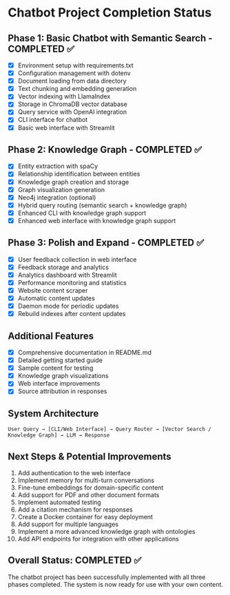 # Chatbot Project Completion Status

## Phase 1: Basic Chatbot with Semantic Search - COMPLETED ✅

- [x] Environment setup with requirements.txt
- [x] Configuration management with dotenv
- [x] Document loading from data directory
- [x] Text chunking and embedding generation
- [x] Vector indexing with LlamaIndex
- [x] Storage in ChromaDB vector database
- [x] Query service with OpenAI integration
- [x] CLI interface for chatbot
- [x] Basic web interface with Streamlit

## Phase 2: Knowledge Graph - COMPLETED ✅

- [x] Entity extraction with spaCy
- [x] Relationship identification between entities
- [x] Knowledge graph creation and storage
- [x] Graph visualization generation
- [x] Neo4j integration (optional)
- [x] Hybrid query routing (semantic search + knowledge graph)
- [x] Enhanced CLI with knowledge graph support
- [x] Enhanced web interface with knowledge graph support

## Phase 3: Polish and Expand - COMPLETED ✅

- [x] User feedback collection in web interface
- [x] Feedback storage and analytics
- [x] Analytics dashboard with Streamlit
- [x] Performance monitoring and statistics
- [x] Website content scraper
- [x] Automatic content updates
- [x] Daemon mode for periodic updates
- [x] Rebuild indexes after content updates

## Additional Features

- [x] Comprehensive documentation in README.md
- [x] Detailed getting started guide
- [x] Sample content for testing
- [x] Knowledge graph visualizations
- [x] Web interface improvements
- [x] Source attribution in responses

## System Architecture

```
User Query → [CLI/Web Interface] → Query Router → [Vector Search / Knowledge Graph] → LLM → Response
```

## Next Steps & Potential Improvements

1. Add authentication to the web interface
2. Implement memory for multi-turn conversations
3. Fine-tune embeddings for domain-specific content
4. Add support for PDF and other document formats
5. Implement automated testing
6. Add a citation mechanism for responses
7. Create a Docker container for easy deployment
8. Add support for multiple languages
9. Implement a more advanced knowledge graph with ontologies
10. Add API endpoints for integration with other applications

## Overall Status: COMPLETED ✅

The chatbot project has been successfully implemented with all three phases completed. The system is now ready for use with your own content.
